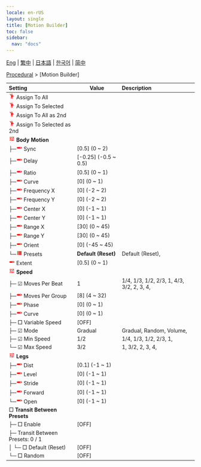 ```yaml
---
locale: en-rUS
layout: single
title: [Motion Builder]
toc: false
sidebar:
  nav: "docs"
---
```

[Eng](/dancexr/menu/2025.4/motion/motion_builder) | [繁中](/tw/dancexr/menu/2025.4/motion/motion_builder) | [日本語](/jp/dancexr/menu/2025.4/motion/motion_builder) | [한국어](/kr/dancexr/menu/2025.4/motion/motion_builder) | [简中](/zh/dancexr/menu/2025.4/motion/motion_builder)

[Procedural](../menu#Procedural) > [Motion Builder]



| Setting | Value | Description |
| :--- | --- | :--- |
| <img src="/images/icon/ic_motion.png" alt="motion icon"/> Assign To All|| 
| <img src="/images/icon/ic_motion.png" alt="motion icon"/> Assign To Selected|| 
| <img src="/images/icon/ic_motion.png" alt="motion icon"/> Assign To All as 2nd|| 
| <img src="/images/icon/ic_motion.png" alt="motion icon"/> Assign To Selected as 2nd|| 
| <img src="/images/icon/ic_tune.png" alt="tune icon"/> <b>Body Motion</b>| | 
| ├─<img src="/images/icon/ic_slider.png" alt="slider icon"/> Sync| [0.5] (0 ~ 2) | 
| ├─<img src="/images/icon/ic_slider.png" alt="slider icon"/> Delay| [-0.25] (-0.5 ~ 0.5) | 
| ├─<img src="/images/icon/ic_slider.png" alt="slider icon"/> Ratio| [0.5] (0 ~ 1) | 
| ├─<img src="/images/icon/ic_slider.png" alt="slider icon"/> Curve| [0] (0 ~ 1) | 
| ├─<img src="/images/icon/ic_slider.png" alt="slider icon"/> Frequency X| [0] (-2 ~ 2) | 
| ├─<img src="/images/icon/ic_slider.png" alt="slider icon"/> Frequency Y| [0] (-2 ~ 2) | 
| ├─<img src="/images/icon/ic_slider.png" alt="slider icon"/> Center X| [0] (-1 ~ 1) | 
| ├─<img src="/images/icon/ic_slider.png" alt="slider icon"/> Center Y| [0] (-1 ~ 1) | 
| ├─<img src="/images/icon/ic_slider.png" alt="slider icon"/> Range X| [30] (0 ~ 45) | 
| ├─<img src="/images/icon/ic_slider.png" alt="slider icon"/> Range Y| [30] (0 ~ 45) | 
| ├─<img src="/images/icon/ic_slider.png" alt="slider icon"/> Orient| [0] (-45 ~ 45) | 
| └─<img src="/images/icon/ic_list.png" alt="list icon"/> Presets| **Default (Reset)** | Default (Reset),  |
| <img src="/images/icon/ic_slider.png" alt="slider icon"/> Extent| [0.5] (0 ~ 1) | 
| <img src="/images/icon/ic_tune.png" alt="tune icon"/> <b>Speed</b>| | 
| ├─ ☑ Moves Per Beat| 1 | 1/4, 1/3, 1/2, 2/3, 1, 4/3, 3/2, 2, 3, 4, 
| ├─<img src="/images/icon/ic_slider.png" alt="slider icon"/> Moves Per Group| [8] (4 ~ 32) | 
| ├─<img src="/images/icon/ic_slider.png" alt="slider icon"/> Phase| [0] (0 ~ 1) | 
| ├─<img src="/images/icon/ic_slider.png" alt="slider icon"/> Curve| [0] (0 ~ 1) | 
| ├─ □ Variable Speed| [OFF] | 
| ├─ ☑ Mode| Gradual | Gradual, Random, Volume, 
| ├─ ☑ Min Speed| 1/2 | 1/4, 1/3, 1/2, 2/3, 1, 
| └─ ☑ Max Speed| 3/2 | 1, 3/2, 2, 3, 4, 
| <img src="/images/icon/ic_tune.png" alt="tune icon"/> <b>Legs</b>| | 
| ├─<img src="/images/icon/ic_slider.png" alt="slider icon"/> Dist| [0.1] (-1 ~ 1) | 
| ├─<img src="/images/icon/ic_slider.png" alt="slider icon"/> Level| [0] (-1 ~ 1) | 
| ├─<img src="/images/icon/ic_slider.png" alt="slider icon"/> Stride| [0] (-1 ~ 1) | 
| ├─<img src="/images/icon/ic_slider.png" alt="slider icon"/> Forward| [0] (-1 ~ 1) | 
| └─<img src="/images/icon/ic_slider.png" alt="slider icon"/> Open| [0] (-1 ~ 1) | 
|  □ <b>Transit Between Presets</b>| | 
| ├─ □ Enable| [OFF] | 
| ├─ Transit Between Presets: 0 / 1|| 
| │ └─ □ Default (Reset)| [OFF] | 
| └─ □ Random| [OFF] | 

